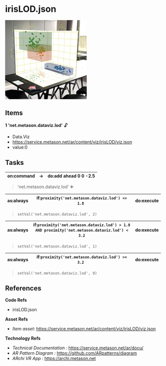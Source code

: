 # irisLOD.json

[<img src="../../docu/images/irislod.jpg" height="256"/>](https://youtu.be/UL8XRe5luu8)

## Items 

__1 'net.metason.dataviz.lod'__  🔓
- Data.Viz
- https://service.metason.net/ar/content/viz/irisLOD/viz.json
- value:0



## Tasks 

 | on:command |  &rarr; | do:add ahead 0 0 -2.5 |
 |---|---|---|
> 'net.metason.dataviz.lod' ➕
 
 | as:always | if:`proximity('net.metason.dataviz.lod') <= 1.8 `| do:execute |
 |---|---|---|
>  `setVal('net.metason.dataviz.lod', 2)`  
> 

 
 | as:always | if:`proximity('net.metason.dataviz.lod') > 1.8 AND proximity('net.metason.dataviz.lod') < 3.2`| do:execute |
 |---|---|---|
>  `setVal('net.metason.dataviz.lod', 1)`  
> 

 
 | as:always | if:`proximity('net.metason.dataviz.lod') >= 3.2 `| do:execute |
 |---|---|---|
>  `setVal('net.metason.dataviz.lod', 0)`  
> 


## References 

__Code Refs__

- irisLOD.json

__Asset Refs__

- _Item asset:_ https://service.metason.net/ar/content/viz/irisLOD/viz.json

__Technology Refs__

- _Technical Documentation :_ https://service.metason.net/ar/docu/
- _AR Pattern Diagram :_ https://github.com/ARpatterns/diagram
- _ARchi VR App :_ https://archi.metason.net

